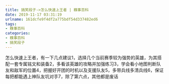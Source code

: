 ```yaml
---
title: 搞笑段子->怎么快速上王者 | 糗事百科
date: 2019-11-17 03:31:19
urlname: 161dcfe9f4df2a775bdf54d337482ed6
tags: 
- 糗事百科
categories:
- 糗事百科
- 搞笑段子
---
```

怎么快速上王者，有一下几点建议1，选择几个当前赛季较为强势的英雄，为其搭配一套专属铭文和装备2，多看该英雄的攻略并加强练习3，学会看小地图判断队友和敌军的位置4，把握好开团的时机以及支援队友5，多带兵线多清兵线6，保证每把都能遇上神队友坑对手7，除了第六点，其他都是废话


